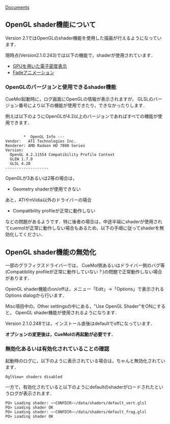 [Documents](../../Documents)
## OpenGL shader機能について
Version 2.1ではOpenGLのshader機能を使用した描画が行えるようになっています．

現時点(Version2.1.0.243)では以下の機能で，shaderが使用されています．

*  [GPUを用いた電子密度表示](../../cuemol2/GPUDensityMap)
*  [Fadeアニメーション](../../cuemol2/Anim_ShowHide)


### OpenGLのバージョンと使用できるshader機能

CueMol起動時に，ログ画面にOpenGLの情報が表示されますが，
GLSLのバージョン番号により以下の機能が使用できたり，できなかったりします．

例えば以下のようにOpenGLが4.2以上のバージョンであればすべての機能が使用できます．
```

        *  OpenGL Info ---
Vendor:   ATI Technologies Inc.
Renderer: AMD Radeon HD 7800 Series
Version:
  OpenGL 4.2.11554 Compatibility Profile Context
  GLEW 1.7.0
  GLSL 4.20
-------------------
```

OpenGLが3あるいは2等の場合は，

*  Geometry shaderが使用できない

あと，ATIやnVidia以外のドライバーの場合

*  Compatibility profileが正常に動作しない

などの問題があるようです．特に後者の場合は，中途半端にshaderが使用されてcuemolが正常に動作しない場合もあるため，以下の手順に従ってshaderを無効化してください．

## OpenGL shader機能の無効化

一部のグラフィクスドライバーでは，
CueMol側あるいはドライバー側のバグ等(Compatibility profileが正常に動作していない？)の問題で正常動作しない場合があります．

OpenGL shader機能のon/offは，メニュー「Edit」→「Options」で表示されるOptions dialogから行います．

Misc項目中の，Other settingsの中にある，"Use OpenGL Shader"をONにすると，
OpenGL shader機能が使用されるようになります．

Version 2.1.0.248では，インストール直後はdefaultでoffになっています．

**オプションの変更後は，CueMolの再起動が必要です．**

### 無効化あるいは有効化されていることの確認
起動時のログに，以下のように表示されている場合は，ちゃんと無効化されています．
```
OglView> shaders disabled
```

一方で，有効化されていると以下のようにdefaultのshaderがロードされたというログが表示されます．
```
PO> Loading shader: ~~CONFDIR~~/data/shaders/default_vert.glsl
PO> Loading shader OK
PO> Loading shader: ~~CONFDIR~~/data/shaders/default_frag.glsl
PO> Loading shader OK